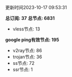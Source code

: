 更新时间2023-10-17 09:53:31

**总订阅: 37**
**总节点: 6831**
- vless节点: 13

**google ping有效节点: 195**
- v2ray节点: 86
- trojan节点: 36
- ss节点: 72
- ssr节点: 1
